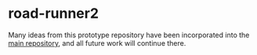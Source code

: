 # road-runner2

Many ideas from this prototype repository have been incorporated into the [main
repository](https://github.com/acmerobotics/road-runner), and all future work
will continue there.
